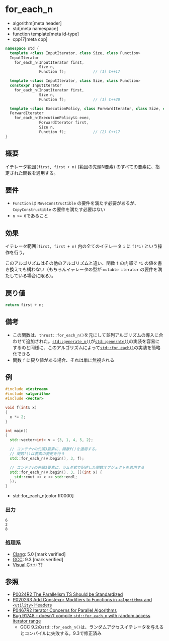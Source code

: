 # for_each_n
* algorithm[meta header]
* std[meta namespace]
* function template[meta id-type]
* cpp17[meta cpp]

```cpp
namespace std {
  template <class InputIterator, class Size, class Function>
  InputIterator
    for_each_n(InputIterator first,
               Size n,
               Function f);            // (1) C++17

  template <class InputIterator, class Size, class Function>
  constexpr InputIterator
    for_each_n(InputIterator first,
               Size n,
               Function f);            // (1) C++20

  template <class ExecutionPolicy, class ForwardIterator, class Size, class Function>
  ForwardIterator
    for_each_n(ExecutionPolicy&& exec,
               ForwardIterator first,
               Size n,
               Function f);            // (2) C++17
}
```

## 概要
イテレータ範囲`[first, first + n)` (範囲の先頭N要素) のすべての要素に、指定された関数を適用する。


## 要件
- `Function` は `MoveConstructible` の要件を満たす必要があるが、`CopyConstructible` の要件を満たす必要はない
- `n >= 0`であること


## 効果
イテレータ範囲`[first, first + n)` 内の全てのイテレータ `i` に `f(*i)` という操作を行う。

このアルゴリズムはその他のアルゴリズムと違い、関数 `f` の内部で `*i` の値を書き換えても構わない（もちろんイテレータの型が `mutable iterator` の要件を満たしている場合に限る）。


## 戻り値
```cpp
return first + n;
```


## 備考
- この関数は、`thrust::for_each_n()`を元にして並列アルゴリズムの導入に合わせて追加された。[`std::generate_n()`](generate_n.md)が[`std::generate()`](generate.md)の実装を容易にするのと同様に、このアルゴリズムによって[`std::for_each()`](for_each.md)の実装を簡略化できる
- 関数 `f` に戻り値がある場合、それは単に無視される


## 例
```cpp example
#include <iostream>
#include <algorithm>
#include <vector>

void f(int& x)
{
  x *= 2;
}

int main()
{
  std::vector<int> v = {3, 1, 4, 5, 2};

  // コンテナvの先頭3要素に、関数f()を適用する。
  // 関数f()は要素の変更を行う
  std::for_each_n(v.begin(), 3, f);

  // コンテナvの先頭3要素に、ラムダ式で記述した関数オブジェクトを適用する
  std::for_each_n(v.begin(), 3, [](int x) {
    std::cout << x << std::endl;
  });
}
```
* std::for_each_n[color ff0000]

### 出力
```
6
2
8
```


### 処理系
- [Clang](/implementation.md#clang): 5.0 [mark verified]
- [GCC](/implementation.md#gcc): 9.3 [mark verified]
- [Visual C++](/implementation.md#visual_cpp): ??


## 参照
- [P0024R2 The Parallelism TS Should be Standardized](http://www.open-std.org/jtc1/sc22/wg21/docs/papers/2016/p0024r2.html)
- [P0202R3 Add Constexpr Modifiers to Functions in `<algorithm>` and `<utility>` Headers](http://www.open-std.org/jtc1/sc22/wg21/docs/papers/2017/p0202r3.html)
- [P0467R2 Iterator Concerns for Parallel Algorithms](http://www.open-std.org/jtc1/sc22/wg21/docs/papers/2017/p0467r2.html)
- [Bug 91748 - doesn't compile `std::for_each_n` with random access iterator range](https://gcc.gnu.org/bugzilla/show_bug.cgi?id=91748)
    - GCC 9.2の`std::for_each_n()`は、ランダムアクセスイテレータを与えるとコンパイルに失敗する。9.3で修正済み
